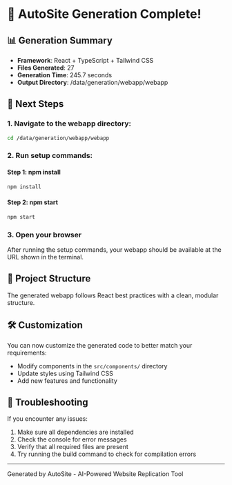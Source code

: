 # 🎉 AutoSite Generation Complete!

## 📊 Generation Summary
- **Framework**: React + TypeScript + Tailwind CSS
- **Files Generated**: 27
- **Generation Time**: 245.7 seconds
- **Output Directory**: /data/generation/webapp/webapp

## 🚀 Next Steps

### 1. Navigate to the webapp directory:
```bash
cd /data/generation/webapp/webapp
```

### 2. Run setup commands:

#### Step 1: npm install
```bash
npm install
```

#### Step 2: npm start
```bash
npm start
```

### 3. Open your browser
After running the setup commands, your webapp should be available at the URL shown in the terminal.

## 📁 Project Structure
The generated webapp follows React best practices with a clean, modular structure.

## 🛠️ Customization
You can now customize the generated code to better match your requirements:
- Modify components in the `src/components/` directory
- Update styles using Tailwind CSS
- Add new features and functionality

## 🐛 Troubleshooting
If you encounter any issues:
1. Make sure all dependencies are installed
2. Check the console for error messages
3. Verify that all required files are present
4. Try running the build command to check for compilation errors

---
Generated by AutoSite - AI-Powered Website Replication Tool
